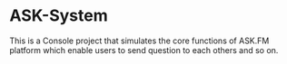 # ASK-System
This is a Console project that simulates the core functions of ASK.FM platform which enable users to send question to each others and so on.
